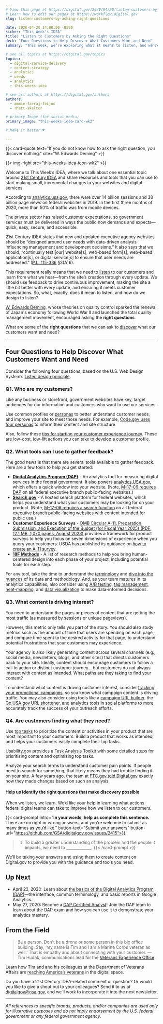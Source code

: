 ```yaml
---
# View this page at https://digital.gov/2020/04/20/listen-customers-by-asking-right-questions
# Learn how to edit our pages at https://workflow.digital.gov
slug: listen-customers-by-asking-right-questions

date: 2020-04-20 14:00:00 -0500
kicker: "This Week's IDEA"
title: "Listen to Customers by Asking the Right Questions"
deck: "Four Questions to Help Discover What Customers Want and Need"
summary: "This week, we’re exploring what it means to listen, and we’re taking a look at ways to use feedback to drive continuous improvement."

# see all topics at https://digital.gov/topics
topics:
  - digital-service-delivery
  - content-strategy
  - analytics
  - uswds
  - analytics
  - this-weeks-idea

# see all authors at https://digital.gov/authors
authors:
  - ammie-farraj-feijoo
  - rhett-skelton

# primary Image (for social media)
primary_image: "this-weeks-idea-card-wk2"

# Make it better ♥

---
```


{{< card-quote text="If you do not know how to ask the right question, you discover nothing." cite="W. Edwards Deming" >}}

{{< img-right src="this-weeks-idea-icon-wk2" >}}

Welcome to This Week’s IDEA, where we talk about one essential topic around [21st Century IDEA](https://digital.gov/resources/21st-century-integrated-digital-experience-act/) and share resources and tools that you can use to start making small, incremental changes to your websites and digital services.

According to [analytics.usa.gov](https://analytics.usa.gov/), there were over 14 billion sessions and 38 billion page views on federal websites in 2019. In the first three months of 2020, more than 50% of traffic was from mobile devices.

The private sector has raised customer expectations, so government services must be delivered in ways the public now demands and expects—quick, easy, secure, and accessible.

21st Century IDEA states that new and updated executive agency websites should be “designed around user needs with data-driven analysis influencing management and development decisions.” It also says that we should, “continually test [our] website[s], web-based form[s], web-based application[s], or digital service[s] to ensure that user needs are addressed.” ([P.L. 115-336](https://www.congress.gov/bill/115th-congress/house-bill/5759/text) &sect;3(A)6).

This requirement really means that we need to [listen](https://designsystem.digital.gov/design-principles/#listen) to our customers and learn from what we hear—from the site’s creation through every update. We should use feedback to drive continuous improvement, making the site a little bit better with every update, and ensuring it meets customer expectations. So, what, exactly, does it mean to listen, and how do we design to listen?

[W. Edwards Deming](https://www8.gsb.columbia.edu/deming/about/history), whose theories on quality control sparked the renewal of Japan's economy following World War II and launched the total quality management movement, encouraged asking the **right questions**.

What are some of the **right questions** that we can ask to [discover](https://methods.18f.gov/discover/) what our customers want and need?

---

## Four Questions to Help Discover What Customers Want and Need

Consider the following four questions, based on the U.S. Web Design System’s [Listen design principle](https://designsystem.digital.gov/design-principles/#listen).

### Q1. Who are my customers?

Like any business or storefront, government websites have key, target audiences for our information and customers who want to use our services.

Use common profiles or [personas](https://methods.18f.gov/decide/personas/) to better understand customer needs, and improve your site to meet those needs. For example, [Code.gov uses four personas](https://github.com/GSA/code-gov/tree/master/docs/UX) to inform their content and site structure.

Also, follow these [tips for starting your customer experience journey](https://www.performance.gov/tips-for-starting-your-customer-experience-journey/). These are low-cost, low-lift actions you can take to develop a customer profile.

### Q2. What tools can I use to gather feedback?

The good news is that there are several tools available to gather feedback. Here are a few tools to help you get started:

- **[Digital Analytics Program (DAP)](https://digital.gov/services/dap/)**  - An analytics tool for measuring digital services in the federal government. It also powers [analytics.USA.gov](http://analytics.USA.gov), which offers a quick window into your website. (Note, [M-17-06 requires DAP](https://digital.gov/guides/dap/common-questions-about-dap#implementation) on all federal executive branch public-facing websites.)
- **[Search.gov](https://www.search.gov/)** - A hosted search platform for federal websites, which helps you understand what your customers may be looking for on your product. (Note, [M-17-06 requires a search function](https://search.gov/about/policy/) on all federal executive branch public-facing websites with content intended for public use.)
- **Customer Experience Surveys** - [OMB Circular A-11, Preparation, Submission, and Execution of the Budget (for Fiscal Year 2025) (PDF, 12.1 MB, 1,070 pages, August 2023)](https://www.whitehouse.gov/wp-content/uploads/2018/06/a11.pdf) provides a framework for product surveys to help you focus on seven dimensions of experience when you query your customers. USDA has published its guidance on [how to create an A-11 survey](https://www.usda.gov/digital-strategy/research/plays#research2).
- **[18F Methods](https://methods.18f.gov/)** - A list of research methods to help you bring human-centered design into each phase of your project, including potential tools for each step.

For any tool, take the time to understand the [terminology](https://support.google.com/analytics/topic/6083659) and [dive into the nuances](https://digital.gov/2019/04/04/web-analytics-why-users-metric-just-got-more-complicated/) of its data and methodology. And, as your team matures in its analytics capabilities, also consider using [A/B testing](https://digital.gov/topics/a-b-testing/), [tag management](https://digital.gov/2016/03/31/tag-management-a-digital-analysts-best-friend/), [heat-mapping](https://digital.gov/2014/04/04/heatmapping-tools-show-whats-hot-on-your-pages/), and [data visualization](https://digital.gov/topics/data-visualization/) to make data-informed decisions.

### Q3. What content is driving interest?

You need to understand the pages or pieces of content that are getting the most traffic (as measured by sessions or unique pageviews).

However, this metric only tells you part of the story. You should also study metrics such as the amount of time that users are spending on each page, and compare time spent to the desired activity for that page, to understand potential frustrations that your customers may experience.

Your agency is also likely generating content across several channels (e.g., social media, newsletters, blogs, and other sites) that directs customers back to your site. Ideally, content should encourage customers to follow a call to action or distinct customer journey... but customers do not always interact with content as intended. What paths are they taking to find your content?

To understand what content is driving customer interest, consider [tracking your promotional campaigns](https://digital.gov/event/2018/04/18/dap-learning-series-creating-your-own-campaign-url-builder/), so you know what campaign content is driving traffic. You may also consider using tools like a [campaign URL builder](https://ga-dev-tools.appspot.com/campaign-url-builder/), the [Go.USA.gov URL shortener](https://go.usa.gov/), and analytics tools in social platforms to more accurately track the success of your outreach efforts.

### Q4. Are customers finding what they need?

Use [top tasks](https://digital.gov/event/2018/04/11/a-deep-dive-into-top-tasks-with-gerry-mcgovern/) to prioritize the content or activities in your product that are most important to your customers. Build a product that works as intended, and helps your customers easily complete their top tasks.

Usability.gov provides a [Task Analysis Toolkit](https://www.usability.gov/how-to-and-tools/methods/task-analysis.html) with some detailed steps for prioritizing content and optimizing top tasks.

Analyze your search terms to understand customer pain points. If people need to search for something, that likely means they had trouble finding it on your site. A few years ago, the team at [FTC.gov told Digital.gov](https://digital.gov/2016/09/14/analytics-success-series-federal-trade-commission/) exactly how they made changes based on such an analysis.

#### Help us identify the right questions that make discovery possible

When we listen, we learn. We’d like your help in learning what actions federal digital teams can take to improve how we listen to our customers.

{{< card-prompt intro="**In your words, help us complete this sentence.** There are no right or wrong answers, and you’re welcome to submit as many times as you’d like." button-text="Submit your answers" button-url="https://github.com/GSA/digitalgov.gov/issues/2415">}}

> 1. To build a greater understanding of the problem and the people it impacts, we need to _____________.
{{< /card-prompt >}}

We’ll be taking your answers and using them to create content on Digital.gov to provide you with the guidance and tools you need.

## Up Next

- April 23, 2020: Learn about [the basics of the Digital Analytics Program (DAP)](https://digital.gov/event/2020/04/23/dap-learning-series-an-introduction-basics/)—the interface, common terminology, and basic reports in Google Analytics.
- May 27, 2020: Become a [DAP Certified Analyst](https://digital.gov/event/2020/05/27/dap-learning-series-become-a-dap/)! Join the DAP team to learn about the DAP exam and how you can use it to demonstrate your analytics mastery.

## From the Field

> Be a person. Don't be a drone or some person in this big office building. Say, ‘my name is Tim and I am a Marine Corps veteran as well.’ That is empathy and about connecting with your customer. —Tim Hudak, communications lead for the [Veterans Experience Office](https://www.va.gov/ve/).

Learn how Tim and and his colleagues at the Department of Veterans Affairs are [reaching America’s veterans](https://digital.gov/event/2020/02/13/reaching-americas-veterans-in-digital-space/) in the digital space.

Do you have a 21st Century IDEA-related comment or question? Or would you like to give a shout out to your colleagues? Send it to us at [digitalgov@gsa.gov](mailto:digitalgov@gsa.gov), and we’ll work to incorporate it into the next newsletter.

***

_All references to specific brands, products, and/or companies are used only for illustrative purposes and do not imply endorsement by the U.S. federal government or any federal government agency._
